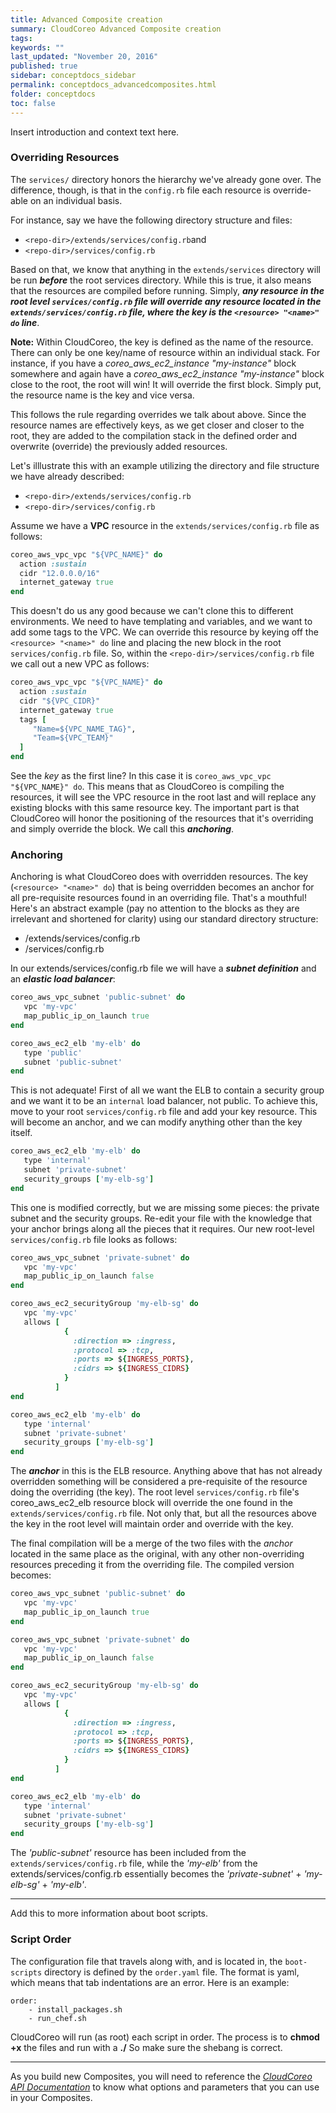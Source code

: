 ```yaml
---
title: Advanced Composite creation
summary: CloudCoreo Advanced Composite creation
tags:
keywords: ""
last_updated: "November 20, 2016"
published: true
sidebar: conceptdocs_sidebar
permalink: conceptdocs_advancedcomposites.html
folder: conceptdocs
toc: false
---
```


Insert introduction and context text here.


### Overriding Resources
The `services/` directory honors the hierarchy we've already gone over. The difference, though, is that in the `config.rb` file each resource is override-able on an individual basis.

For instance, say we have the following directory structure and files:

* `<repo-dir>/extends/services/config.rb`and
* `<repo-dir>/services/config.rb`

Based on that, we know that anything in the `extends/services` directory will be run ***before*** the root services directory. While this is true, it also means that the resources are compiled before running. Simply, ***any resource in the root level `services/config.rb` file will override any resource located in the `extends/services/config.rb` file, where the key is the `<resource> "<name>" do` line***.

**Note:** Within CloudCoreo, the key is defined as the name of the resource. There can only be one key/name of resource within an individual stack. For instance, if you have a *coreo_aws_ec2_instance "my-instance"* block somewhere and again have a *coreo_aws_ec2_instance "my-instance"* block close to the root, the root will win! It will override the first block. Simply put, the resource name is the key and vice versa.

This follows the rule regarding overrides we talk about above. Since the resource names are effectively keys, as we get closer and closer to the root, they are added to the compilation stack in the defined order and overwrite (override) the previously added resources. 

Let's illlustrate this with an example utilizing the directory and file structure we have already described:

* `<repo-dir>/extends/services/config.rb`
* `<repo-dir>/services/config.rb`

Assume we have a **VPC** resource in the `extends/services/config.rb` file as follows:  
~~~ ruby  
coreo_aws_vpc_vpc "${VPC_NAME}" do
  action :sustain
  cidr "12.0.0.0/16"
  internet_gateway true
end
~~~  

This doesn't do us any good because we can't clone this to different environments. We need to have templating and variables, and we want to add some tags to the VPC. We can override this resource by keying off the `<resource> "<name>" do` line and placing the new block in the root `services/config.rb` file. So, within the `<repo-dir>/services/config.rb` file we call out a new VPC as follows:  

~~~ ruby  
coreo_aws_vpc_vpc "${VPC_NAME}" do
  action :sustain
  cidr "${VPC_CIDR}"
  internet_gateway true
  tags [
     "Name=${VPC_NAME_TAG}",
     "Team=${VPC_TEAM}"
  ]
end
~~~  

See the *key* as the first line? In this case it is `coreo_aws_vpc_vpc "${VPC_NAME}" do`. This means that as CloudCoreo is compiling the resources, it will see the VPC resource in the root last and will replace any existing blocks with this same resource key. The important part is that CloudCoreo will honor the positioning of the resources that it's overriding and simply override the block. We call this ***anchoring***.

### Anchoring
Anchoring is what CloudCoreo does with overridden resources. The key (`<resource> "<name>" do`) that is being overridden becomes an anchor for all pre-requisite resources found in an overriding file. That's a mouthful! Here's an abstract example (pay no attention to the blocks as they are irrelevant and shortened for clarity) using our standard directory structure:

* <repo-dir>/extends/services/config.rb
* <repo-dir>/services/config.rb

In our extends/services/config.rb file we will have a ***subnet definition*** and an ***elastic load balancer***:  

~~~ ruby  
coreo_aws_vpc_subnet 'public-subnet' do
   vpc 'my-vpc'
   map_public_ip_on_launch true
end

coreo_aws_ec2_elb 'my-elb' do
   type 'public'
   subnet 'public-subnet'
end
~~~  

This is not adequate! First of all we want the ELB to contain a security group and we want it to be an `internal` load balancer, not public. To achieve this, move to your root `services/config.rb` file and add your key resource. This will become an anchor, and we can modify anything other than the key itself.

~~~ ruby  
coreo_aws_ec2_elb 'my-elb' do
   type 'internal'
   subnet 'private-subnet'
   security_groups ['my-elb-sg']
end
~~~  

This one is modified correctly, but we are missing some pieces: the private subnet and the security groups. Re-edit your file with the knowledge that your anchor brings along all the pieces that it requires. Our new root-level `services/config.rb` file looks as follows:

~~~ ruby  
coreo_aws_vpc_subnet 'private-subnet' do
   vpc 'my-vpc'
   map_public_ip_on_launch false
end

coreo_aws_ec2_securityGroup 'my-elb-sg' do
   vpc 'my-vpc'
   allows [ 
            { 
              :direction => :ingress,
              :protocol => :tcp,
              :ports => ${INGRESS_PORTS},
              :cidrs => ${INGRESS_CIDRS}
            }
          ]
end

coreo_aws_ec2_elb 'my-elb' do
   type 'internal'
   subnet 'private-subnet'
   security_groups ['my-elb-sg']
end
~~~  

The ***anchor*** in this is the ELB resource. Anything above that has not already overridden something will be considered a pre-requisite of the resource doing the overriding (the key). The root level `services/config.rb` file's coreo_aws_ec2_elb resource block will override the one found in the `extends/services/config.rb` file. Not only that, but all the resources above the key in the root level will maintain order and override with the key.

The final compilation will be a merge of the two files with the *anchor* located in the same place as the original, with any other non-overriding resources preceding it from the overriding file. The compiled version becomes:  

~~~ ruby  
coreo_aws_vpc_subnet 'public-subnet' do
   vpc 'my-vpc'
   map_public_ip_on_launch true
end

coreo_aws_vpc_subnet 'private-subnet' do
   vpc 'my-vpc'
   map_public_ip_on_launch false
end

coreo_aws_ec2_securityGroup 'my-elb-sg' do
   vpc 'my-vpc'
   allows [ 
            { 
              :direction => :ingress,
              :protocol => :tcp,
              :ports => ${INGRESS_PORTS},
              :cidrs => ${INGRESS_CIDRS}
            }
          ]
end

coreo_aws_ec2_elb 'my-elb' do
   type 'internal'
   subnet 'private-subnet'
   security_groups ['my-elb-sg']
end
~~~  

The *'public-subnet'* resource has been included from the `extends/services/config.rb` file, while the *'my-elb'* from the     extends/services/config.rb   essentially becomes the *'private-subnet'* + *'my-elb-sg'* + *'my-elb'*.  

------

Add this to more information about boot scripts.
### Script Order
The configuration file that travels along with, and is located in, the `boot-scripts` directory is defined by the `order.yaml` file. The format is yaml, which means that tab indentations are an error. Here is an example:  

```  
order:  
    - install_packages.sh
    - run_chef.sh
```  

CloudCoreo will run (as root) each script in order. The process is to **chmod +x** the files and run with a **./<filename>** So make sure the shebang is correct.

-----

As you build new Composites, you will need to reference the [*CloudCoreo API Documentation*](http://docs.cloudcoreo.com/docs/frames/index) to know what options and parameters that you can use in your Composites.  
